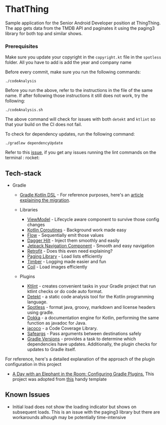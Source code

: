 # ThatThing

Sample application for the Senior Android Developer position at ThingThing. The app gets data from the TMDB API and paginates it using the
paging3 library for both top and similar shows.

### Prerequisites

Make sure you update your copyright in the `copyright.kt` file in the `spotless` folder. All you have to add is add the year and company
name

Before every commit, make sure you run the following commands:

```shell script
./codeAnalysis
```

Before you run the above, refer to the instructions in the file of the same name. If after following those instructions it still does not
work, try the following:

```shell script
./codeAnalysis.sh
```

The above command will check for issues with both `detekt` and `ktlint` so that your build on the CI does not fail.

To check for dependency updates, run the following command:

```shell script
./gradlew dependencyUpdate
```

Refer to this [issue](https://github.com/gradle/gradle/issues/10248), if you get any issues running the lint commands on the terminal :
rocket:

## Tech-stack

* Gradle
    * [Gradle Kotlin DSL](https://docs.gradle.org/current/userguide/kotlin_dsl.html) - For reference purposes, here's
      an [article explaining the migration](https://medium.com/@evanschepsiror/migrating-to-kotlin-dsl-4ee0d6d5c977).
    * Libraries
        * [ViewModel](https://developer.android.com/topic/libraries/architecture/viewmodel) - Lifecycle aware component to survive those
          config changes
        * [Kotlin Coroutines](https://developer.android.com/kotlin/coroutines) - Background work made easy
        * [Flow](https://developer.android.com/kotlin/flow) - Sequentially emit those values
        * [Dagger Hilt](https://dagger.dev/hilt/) - Inject them smoothly and easily
        * [Jetpack Navigation Component](https://developer.android.com/guide/navigation) - Smooth and easy navigation
        * [Retrofit](https://square.github.io/retrofit/) - Does this even need explaining?
        * [Paging Library](https://developer.android.com/topic/libraries/architecture/paging/v3-paged-data) - Load lists efficiently
        * [Timber](https://github.com/JakeWharton/timber) - Logging made easier and fun
        * [Coil](https://github.com/coil-kt/coil) - Load images efficiently

    * Plugins
        * [Ktlint](https://github.com/JLLeitschuh/ktlint-gradle) - creates convenient tasks in your Gradle project that run ktlint checks or
          do code auto format.
        * [Detekt](https://github.com/detekt/detekt) - a static code analysis tool for the Kotlin programming language.
        * [Spotless](https://github.com/diffplug/spotless) - format java, groovy, markdown and license headers using gradle.
        * [Dokka](https://github.com/Kotlin/dokka) - a documentation engine for Kotlin, performing the same function as javadoc for Java.
        * [jacoco](https://github.com/jacoco/jacoco) - a Code Coverage Library.
        * [Safeargs](https://developer.android.com/guide/navigation/navigation-pass-data) - Pass arguments between destinations safely
        * [Gradle Versions](https://github.com/ben-manes/gradle-versions-plugin) - provides a task to determine which dependencies have
          updates. Additionally, the plugin checks for updates to Gradle itself.

For reference, here's a detailed explanation of the approach of the plugin configuration in this project

- [A Day with an Elephant in the Room: Configuring Gradle Plugins.](https://medium.com/@harunwangereka/a-day-with-an-elephant-in-the-room-configuring-gradle-plugins-3331b0be64c7)
  This project was adopted from [this](https://github.com/wangerekaharun/GradleBuildPlugins) handy template

## Known Issues

* Initial load does not show the loading indicator but shows on subsequent loads. This is an issue with the paging3 library but there are
  workarounds alhough may be potentially time-intensive
